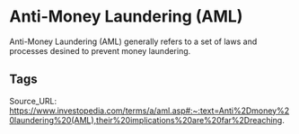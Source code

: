 # Anti-Money Laundering (AML)

Anti-Money Laundering (AML) generally refers to a set of laws and processes desined to prevent money laundering.

## Tags
Source_URL: https://www.investopedia.com/terms/a/aml.asp#:~:text=Anti%2Dmoney%20laundering%20(AML),their%20implications%20are%20far%2Dreaching.
